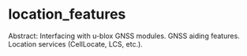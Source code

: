# location_features

Abstract: Interfacing with u-blox GNSS modules. GNSS aiding features. Location services (CellLocate, LCS, etc.).

